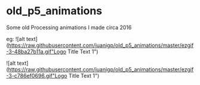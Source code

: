 # old_p5_animations
Some old Processing animations I made circa 2016

eg:
![alt text](https://raw.githubusercontent.com/juanigp/old_p5_animations/master/ezgif-3-48ba27b11a.gif"Logo Title Text 1")

![alt text](https://raw.githubusercontent.com/juanigp/old_p5_animations/master/ezgif-3-c786ef0696.gif"Logo Title Text 1")
